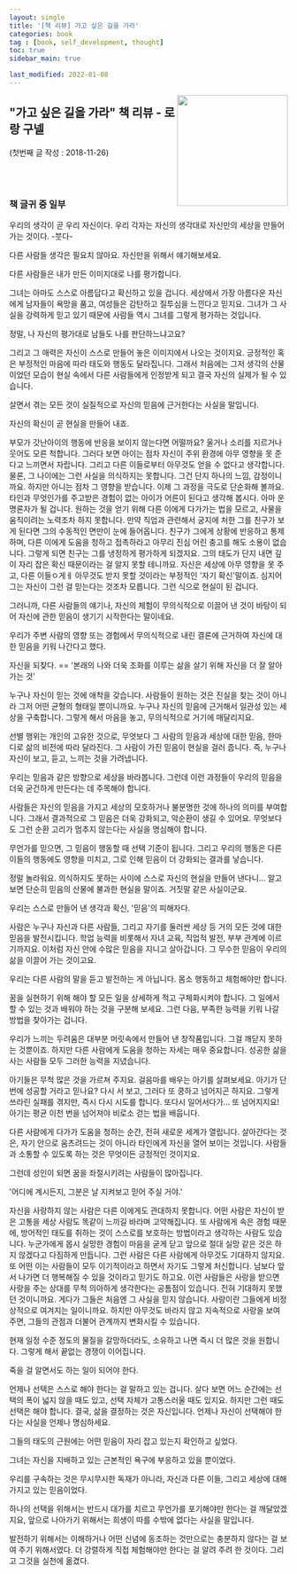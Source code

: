 ```yaml
---
layout: single
title: '[책 리뷰] 가고 싶은 길을 가라'
categories: book
tag : [book, self_development, thought]
toc: true
sidebar_main: true

last_modified: 2022-01-08
---
```


<img align='right' width='200' height='200' src='https://image.aladin.co.kr/product/436/96/cover500/8992378211_1.jpg
'>

## "가고 싶은 길을 가라" 책 리뷰 - 로랑 구넬


(첫번째 글 작성 : 2018-11-26)

<br>
<br>

### 책 글귀 중 일부

우리의 생각이 곧 우리 자신이다. 우리 각자는 자신의 생각대로 자신만의 세상을 만들어 가는 것이다. -붓다-

다른 사람들 생각은 필요치 않아요. 자신만을 위해서 얘기해보세요.

다른 사람들은 내가 만든 이미지대로 나를 평가합니다.

그녀는 아마도 스스로 아름답다고 확신하고 있을 겁니다. 세상에서 가장 아름다운 자신에게 남자들이 욕망을 품고, 여성들은 감탄하고 질투심을 느낀다고 믿지요. 그녀가 그 사실을 강력하게 믿고 있기 때문에 사람들 역시 그녀를 그렇게 평가하는 것입니다.

정말, 나 자신의 평가대로 남들도 나를 판단하느냐고요?

그리고 그 매력은 자신이 스스로 만들어 놓은 이미지에서 나오는 것이지요. 긍정적인 혹은 부정적인 마음에 따라 태도와 행동도 달라집니다. 그래서 처음에는 그저 생각의 산물이었던 모습이 현실 속에서 다른 사람들에게 인정받게 되고 결국 자신의 실제가 될 수 있습니다.

살면서 겪는 모든 것이 실질적으로 자신의 믿음에 근거한다는 사실을 말입니다.

자신의 확신이 곧 현실을 만들어 내죠.

부모가 갓난아이의 행동에 반응을 보이지 않는다면 어떨까요? 울거나 소리를 지르거나 웃어도 모른 척합니다. 그러다 보면 아이는 점차 자신이 주위 환경에 아무 영향을 못 준다고 느끼면서 자랍니다. 그리고 다른 이들로부터 아무것도 얻을 수 없다고 생각합니다. 물론, 그 나이에는 그런 사실을 의식하지는 못합니다. 그건 단지 하나의 느낌, 감정이니까요. 하지만 아니는 점차 그 영향을 받습니다. 이제 그 과정을 극도로 단순화해 볼까요. 타인과 무엇인가를 주고받은 경험이 없는 아이가 어른이 된다고 생각해 봅시다. 아마 운명론자가 될 겁니다. 원하는 것을 얻기 위해 다른 이에게 다가가는 법을 모르고, 사물을 움직이려는 노력조차 하지 못합니다. 만약 직업과 관련해서 궁지에 처한 그를 친구가 보게 된다면 그의 수동적인 면만이 눈에 들어옵니다. 친구가 그에게 상황에 반응하고 통제하며, 다른 이에게 도움을 청하고 접촉하라고 아무리 진심 어린 충고를 해도 소용이 없습니다. 그렇게 되면 친구는 그를 냉정하게 평가하게 되겠지요. 그의 태도가 단지 내면 깊이 자리 잡은 확신 때문이라는 걸 알지 못할 테니까요. 자신은 세상에 아무 영향을 못 주고, 다른 이들ㅇ게ㅔ 아무것도 받지 못할 것이라는 부정적인 '자기 확신'말이죠. 심지어 그는 자신이 그런 걸 믿는다는 것조차 모릅니다. 그런 식으로 현실이 된 겁니다.

그러니까, 다른 사람들의 얘기나, 자신의 체험이 무의식적으로 이끌어 낸 것이 바탕이 되어 자신에 관한 믿음이 생기기 시작한다는 말이네요.

우리가 주변 사람의 영향 또는 경험에서 무의식적으로 내린 결론에 근거하여 자신에 대한 믿음을 키워 나간다고 했다.

자신을 되찾다. == '본래의 나와 더욱 조화를 이루는 삶을 살기 위해 자신을 더 잘 알아 가는 것'

누구나 자신이 믿는 것에 애착을 갖습니다. 사람들이 원하는 것은 진실을 찾는 것이 아니라 그저 어떤 균형의 형태일 뿐이니까요. 누구나 자신의 믿음에 근거해서 일관성 있는 세상을 구축합니다. 그렇게 해서 마음을 놓고, 무의식적으로 거기에 매달리지요.

선별 행위는 개인의 고유한 것으로, 무엇보다 그 사람의 믿음과 세상에 대한 믿음, 한마디로 삶의 비전에 따라 달라진다. 그 사람이 가진 믿음이 현실을 걸러 줍니다. 즉, 누구나 자신이 보고, 듣고, 느끼는 것을 가려냅니다.

우리는 믿음과 같은 방향으로 세상을 바라봅니다. 그런데 이런 과정들이 우리의 믿음을 더욱 굳건하게 만든다는 데 주목해야 합니다.

사람들은 자신의 믿음을 가지고 세상의 모호하거나 불분명한 것에 하나의 의미를 부여합니다. 그래서 결과적으로 그 믿음은 더욱 강화되고, 악순환이 생길 수 있어요.
무엇보다도 그런 순환 고리가 멈추지 않는다는 사실을 명심해야 합니다.

무언가를 믿으면, 그 믿음이 행동할 때 선택 기준이 됩니다. 그리고 우리의 행동은 다른 이들의 행동에도 영향을 미치고, 그로 인해 믿음이 더 강화되는 결과를 낳습니다.

정말 놀라워요. 의식하지도 못하는 사이에 스스로 자신의 현실을 만들어 낸다니… 알고 보면 단순히 믿음의 산물에 불과한 현실을 말이죠. 거짓말 같은 사실이군요.

우리는 스스로 만들어 낸 생각과 확신, '믿음'의 피해자다.

사람은 누구나 자신과 다른 사람들, 그리고 자기를 둘러싼 세상 등 거의 모든 것에 대한 믿음을 발전시킵니다. 학업 능력을 비롯해서 자녀 교육, 직업적 발전, 부부 관계에 이르기까지요. 이처럼 자신 안에 수많은 믿음을 지니고 살아갑니다. 그 무수한 믿음이 우리의 삶을 이끌어 가는 것이고요.

우리는 다른 사람의 말을 듣고 발전하는 게 아닙니다. 몸소 행동하고 체험해야만 합니다.

꿈을 실현하기 위해 해야 할 모든 일을 상세하게 적고 구체화시켜야 합니다. 그 일에서 할 수 있는 것과 배워야 하는 것을 구분해 보세요. 그런 다음, 부족한 능력을 키워 나갈 방법을 찾아가는 겁니다.

우리가 느끼는 두려움은 대부분 머릿속에서 만들어 낸 창작품입니다. 그걸 깨닫지 못하는 것뿐이죠. 하지만 다른 사람에게 도움을 청하는 자세는 매우 중요합니다. 성공한 삶을 사는 사람들 모두 그러한 능력을 지녔습니다.

아기들은 무척 많은 것을 가르쳐 주지요. 걸음마를 배우는 아기를 살펴보세요. 아기가 단번에 성공할 거라고 믿나요? 다시 서 보고, 그러다 또 쿵하고 넘어지곤 하지요. 그렇게 쓰라린 실패를 겪지만, 즉시 다시 시도를 합니다. 또다시 일어서다가…
또 넘어지지요! 아기는 평균 이천 번을 넘어져야 비로소 걷는 법을 배웁니다.

다른 사람에게 다가가 도움을 청하는 순간, 전혀 새로운 세계가 열립니다. 살아간다는 것은, 자기 안으로 움츠려드는 것이 아니라 타인에게 자신을 열어 보이는 것입니다. 사람들과 소통할 수 있도록 하는 것은 무엇이든 긍정적인 것이지요. 

그런데 성인이 되면 꿈을 좌절시키려는 사람들이 많아집니다.

'어디에 계시든지, 그분은 날 지켜보고 믿어 주실 거야.'

자신을 사랑하지 않는 사람은 다른 이에게도 관대하지 못합니다. 어떤 사람은 자신이 받은 고통을 세상 사람도 똑같이 느끼길 바라며 고약해집니다. 또 사람에게 속은 경험 때문에, 방어적인 태도를 취하는 것이 스스로를 보호하는 방법이라고 생각하는 사람도 있습니다. 누군가에게 몹시 실망한 경험이 마음을 굳게 닫고 앞으로 절대 실망 같은 것은 하지 않겠다고 다짐하게 만듭니다. 그런 사람은 다른 사람에게 아무것도 기대하지 않지요. 또 어떤 이는 사람들이 모두 이기적이라고 하면서 자기도 그렇게 처신합니다. 남보다 앞서 나가면 더 행복해질 수 있을 것이라고 믿기도 하고요. 이런 사람들은 사랑을 받으면 사랑을 주는 상대를 무척 의아하게 생각한다는 공톰점이 있습니다. 전혀 기대하지 못했던 것이니까요. 게다가 그들은  처음엔 그 사실을 믿지 않습니다. 사랑이란 그들에게 비정상적으로 여겨지는 일이니까요. 하지만 아무것도 바라지 않고 지속적으로 사랑을 보여 주면, 그들의 관점과 더불어 관계까지 변화시킬 수 있습니다.

현재 일정 수준 정도의 물질을 갈망하더라도, 소유하고 나면 즉시 더 많은 것을 원합니다. 그렇게 해서 끝없는 경쟁이 이어집니다.

죽을 걸 알면서도 하는 일이 되어야 한다.                               

언제나 선택은 스스로 해야 한다는 걸 말하고 있는 겁니다. 살다 보면 어느 순간에는 선택의 폭이 넓지 않을 때도 있고, 선택 자체가 고통스러울 때도 있지요. 하지만 그런 때도 선택은 해야 합니다. 결국, 삶을 결정하는 것은 자신입니다. 언제나 자신이 선택해야 한다는 사실을 언제나 
명심하세요.

그들의 태도의 근원에는 어떤 믿음이 자리 잡고 있는지 확인하고 싶었다.

그녀는 자신을 지배하고 있는 근본적인 욕구에 부응하고 있을 뿐이었다.

우리를 구속하는 것은 무시무시한 독재가 아니라, 자신과 다른 이들, 그리고 세상에 대해 가지고 있는 믿음이었다.

하나의 선택을 위해서는 반드시 대가를 치르고 무언가를 포기해야만 한다는 걸 깨달았겠지요, 앞으로 나아가기 위해서는 희생이 따를 수밖에 없다는 사실을 말입니다.

발전하기 위해서는 이해하거나 어떤 신념에 동조하는 것만으로는 충분하지 않다는 걸 보여 주기 위해서였다. 더 강렬하게 직접 체험해야만 한다는 걸 알려 주려 한 것이다. 그리고 그것을 실천에 옮겼다.


